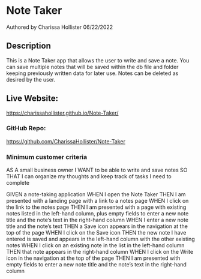 # Note Taker

Authored by Charissa Hollister 06/22/2022

## Description
This is a Note Taker app that allows the user to write and save a note. You can save multiple notes that will be saved within the db file and folder keeping previously written data for later use. Notes can be deleted as desired by the user. 

## Live Website:

https://charissahollister.github.io/Note-Taker/

### GitHub Repo:

https://github.com/CharissaHollister/Note-Taker

### Minimum customer criteria

AS A small business owner
I WANT to be able to write and save notes
SO THAT I can organize my thoughts and keep track of tasks I need to complete

GIVEN a note-taking application
WHEN I open the Note Taker
THEN I am presented with a landing page with a link to a notes page
WHEN I click on the link to the notes page
THEN I am presented with a page with existing notes listed in the left-hand column, plus empty fields to enter a new note title and the note’s text in the right-hand column
WHEN I enter a new note title and the note’s text
THEN a Save icon appears in the navigation at the top of the page
WHEN I click on the Save icon
THEN the new note I have entered is saved and appears in the left-hand column with the other existing notes
WHEN I click on an existing note in the list in the left-hand column
THEN that note appears in the right-hand column
WHEN I click on the Write icon in the navigation at the top of the page
THEN I am presented with empty fields to enter a new note title and the note’s text in the right-hand column
